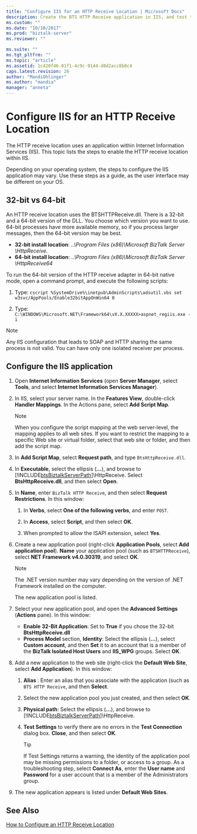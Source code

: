 ```yaml
---
title: "Configure IIS for an HTTP Receive Location | Microsoft Docs"
description: Create the BTS HTTP Receive application in IIS, and test the application pool settings in BizTalk Server
ms.custom: ""
ms.date: "10/10/2017"
ms.prod: "biztalk-server"
ms.reviewer: ""

ms.suite: ""
ms.tgt_pltfrm: ""
ms.topic: "article"
ms.assetid: 1c420f46-01f1-4c9c-9144-d8d2acc8b0c4
caps.latest.revision: 26
author: "MandiOhlinger"
ms.author: "mandia"
manager: "anneta"
---
```

# Configure IIS for an HTTP Receive Location
The HTTP receive location uses an application within Internet Information Services (IIS). This topic lists the steps to enable the HTTP receive location within IIS. 

Depending on your operating system, the steps to configure the IIS application may vary. Use these steps as a guide, as the user interface may be different on your OS.
  
## 32-bit vs 64-bit

An HTTP receive location uses the BTSHTTPReceive.dll. There is a 32-bit and a 64-bit version of the DLL. You choose which version you want to use. 64-bit processes have more available memory, so if you process larger messages, then the 64-bit version may be best. 

* **32-bit install location**: *..\Program Files (x86)\Microsoft BizTalk Server <version>\HttpReceive*.
* **64-bit install location**: *..\Program Files (x86)\Microsoft BizTalk Server <version>\HttpReceive64*

To run the 64-bit version of the HTTP receive adapter in 64-bit native mode,  open a command prompt, and execute the following scripts:  

1. Type: `cscript %SystemDrive%\inetpub\AdminScripts\adsutil.vbs set w3svc/AppPools/Enable32bitAppOnWin64 0`  

2. Type: `C:\WINDOWS\Microsoft.NET\Framework64\vX.X.XXXXX>aspnet_regiis.exe -i`  
  
> [!NOTE]
>  Any IIS configuration that leads to SOAP and HTTP sharing the same process is not valid. You can have only one isolated receiver per process.  
  
##  Configure the IIS application
  
1. Open **Internet Information Services** (open **Server Manager**, select **Tools**, and select **Internet Information Services Manager**). 
  
2. In IIS, select your server name. In the **Features View**, double-click **Handler Mappings**. In the Actions pane, select **Add Script Map**.  
  
   > [!NOTE]
   >  When you configure the script mapping at the web server-level, the mapping applies to all web sites. If you want to restrict the mapping to a specific Web site or virtual folder, select that web site or folder, and then add the script map.  
  
3. In **Add Script Map**, select **Request path**, and type `BtsHttpReceive.dll`.  
  
4. In **Executable**, select the ellipsis (**…**), and browse to [!INCLUDE[btsBiztalkServerPath](../includes/btsbiztalkserverpath-md.md)]\HttpReceive. Select **BtsHttpReceive.dll**, and then select **Open**.  
  
5. In **Name**, enter `BizTalk HTTP Receive`, and then select **Request Restrictions**. In this window:
  
   1. In **Verbs**, select **One of the following verbs**, and enter `POST`.  
  
   2. In **Access**, select **Script**, and then select **OK**.  
  
   3. When prompted to allow the ISAPI extension, select **Yes**.  
  
6. Create a new application pool (right-click **Application Pools**, select **Add application pool**). **Name** your application pool (such as `BTSHTTPReceive`), select **NET Framework v4.0.30319**, and select **OK**.  
  
    > [!NOTE]
    >  The .NET version number may vary depending on the version of .NET Framework installed on the computer.  
  
     The new application pool is listed.  
  
7. Select your new application pool, and open the **Advanced Settings** (**Actions** pane). In this window:

    - **Enable 32-Bit Application**: Set to **True** if you chose the 32-bit **BtsHttpReceive.dll**
    - **Process Model** section, **Identity**: Select the ellipsis (**…**), select **Custom account**, and then **Set** it to an account that is a member of the **BizTalk Isolated Host Users** and **IIS_WPG** groups. Select **OK**. 
  
8. Add a new application to the web site (right-click the **Default Web Site**, select **Add Application**). In this window:
  
   1. **Alias** : Enter an alias that you associate with the application (such as `BTS HTTP Receive`, and then **Select**.  
   2. Select the new application pool you just created, and then select **OK**.  
   3. **Physical path**: Select the ellipsis (**…**), and browse to [!INCLUDE[btsBiztalkServerPath](../includes/btsbiztalkserverpath-md.md)]\HttpReceive.  
   4. **Test Settings** to verify there are no errors in the **Test Connection** dialog box. **Close**, and then select **OK**.  
  
      > [!TIP]
      > If Test Settings returns a warning, the identity of the application pool may be missing permissions to a folder, or access to a group. As a troubleshooting step, select **Connect As**, enter the **User name** and **Password** for a user account that is a member of the Administrators group. 

9. The new application appears is listed under **Default Web Sites**.  
  
## See Also  
 [How to Configure an HTTP Receive Location](../core/how-to-configure-an-http-receive-location.md)
